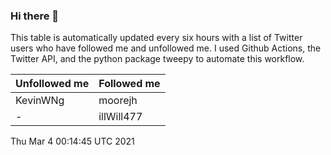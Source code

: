 ### Hi there 👋

This table is automatically updated every six hours with a list of Twitter users who have followed me and unfollowed me. I used Github Actions, the Twitter API, and the python package tweepy to automate this workflow.

| Unfollowed me |  Followed me |
| --- | --- |
|KevinWNg|moorejh|
|-|illWill477|
Thu Mar  4 00:14:45 UTC 2021
